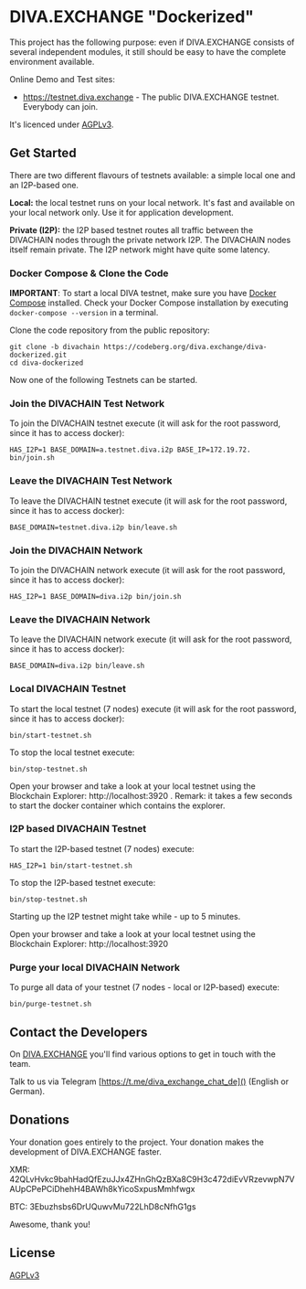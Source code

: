 # DIVA.EXCHANGE "Dockerized"

This project has the following purpose: even if DIVA.EXCHANGE consists of several independent modules, it still should be easy to have the complete environment available.

Online Demo and Test sites:
* https://testnet.diva.exchange - The public DIVA.EXCHANGE testnet. Everybody can join.

It's licenced under [AGPLv3](LICENSE).


## Get Started

There are two different flavours of testnets available: a simple local one and an I2P-based one.

**Local:** the local testnet runs on your local network. It's fast and available on your local network only. Use it for application development.

**Private (I2P):** the I2P based testnet routes all traffic between the DIVACHAIN nodes through the private network I2P. The DIVACHAIN nodes itself remain private. The I2P network might have quite some latency.

### Docker Compose & Clone the Code

**IMPORTANT**: To start a local DIVA testnet, make sure you have [Docker Compose](https://docs.docker.com/compose/install/) installed. Check your Docker Compose installation by executing `docker-compose --version` in a terminal.

Clone the code repository from the public repository:
```
git clone -b divachain https://codeberg.org/diva.exchange/diva-dockerized.git
cd diva-dockerized
```

Now one of the following Testnets can be started.

### Join the DIVACHAIN Test Network

To join the DIVACHAIN testnet execute (it will ask for the root password, since it has to access docker):
```
HAS_I2P=1 BASE_DOMAIN=a.testnet.diva.i2p BASE_IP=172.19.72. bin/join.sh
```

### Leave the DIVACHAIN Test Network

To leave the DIVACHAIN testnet execute (it will ask for the root password, since it has to access docker):
```
BASE_DOMAIN=testnet.diva.i2p bin/leave.sh
```

### Join the DIVACHAIN Network

To join the DIVACHAIN network execute (it will ask for the root password, since it has to access docker):
```
HAS_I2P=1 BASE_DOMAIN=diva.i2p bin/join.sh
```

### Leave the DIVACHAIN Network

To leave the DIVACHAIN network execute (it will ask for the root password, since it has to access docker):
```
BASE_DOMAIN=diva.i2p bin/leave.sh
```

### Local DIVACHAIN Testnet

To start the local testnet (7 nodes) execute (it will ask for the root password, since it has to access docker):
```
bin/start-testnet.sh
```

To stop the local testnet execute:
```
bin/stop-testnet.sh
```

Open your browser and take a look at your local testnet using the Blockchain Explorer: http://localhost:3920 . Remark: it takes a few seconds to start the docker container which contains the explorer.

### I2P based DIVACHAIN Testnet

To start the I2P-based testnet (7 nodes) execute:
```
HAS_I2P=1 bin/start-testnet.sh
```

To stop the I2P-based testnet execute:
```
bin/stop-testnet.sh
```

Starting up the I2P testnet might take while - up to 5 minutes.

Open your browser and take a look at your local testnet using the Blockchain Explorer: http://localhost:3920

### Purge your local DIVACHAIN Network

To purge all data of your testnet (7 nodes - local or I2P-based) execute:
```
bin/purge-testnet.sh
```

## Contact the Developers

On [DIVA.EXCHANGE](https://www.diva.exchange) you'll find various options to get in touch with the team.

Talk to us via Telegram [https://t.me/diva_exchange_chat_de]() (English or German).

## Donations

Your donation goes entirely to the project. Your donation makes the development of DIVA.EXCHANGE faster.

XMR: 42QLvHvkc9bahHadQfEzuJJx4ZHnGhQzBXa8C9H3c472diEvVRzevwpN7VAUpCPePCiDhehH4BAWh8kYicoSxpusMmhfwgx

BTC: 3Ebuzhsbs6DrUQuwvMu722LhD8cNfhG1gs

Awesome, thank you!

## License

[AGPLv3](LICENSE)
